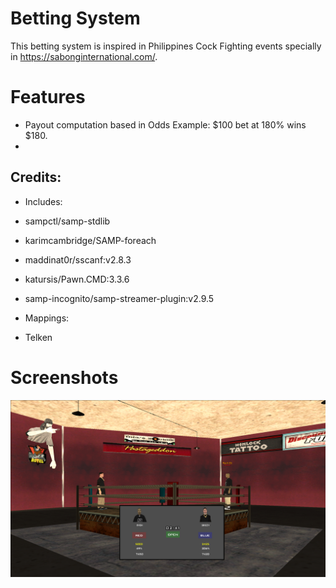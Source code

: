 # Betting System

This betting system is inspired in Philippines Cock Fighting events specially in https://sabonginternational.com/.

# Features
- Payout computation based in Odds Example: $100 bet at 180% wins $180.
- 

## Credits:

- Includes:
- sampctl/samp-stdlib
- karimcambridge/SAMP-foreach
- maddinat0r/sscanf:v2.8.3
- katursis/Pawn.CMD:3.3.6
- samp-incognito/samp-streamer-plugin:v2.9.5

- Mappings:
- Telken

# Screenshots
![alt text](https://github.com/Drizzyz/Betting-System/blob/master/images/pic1.png?raw=true)